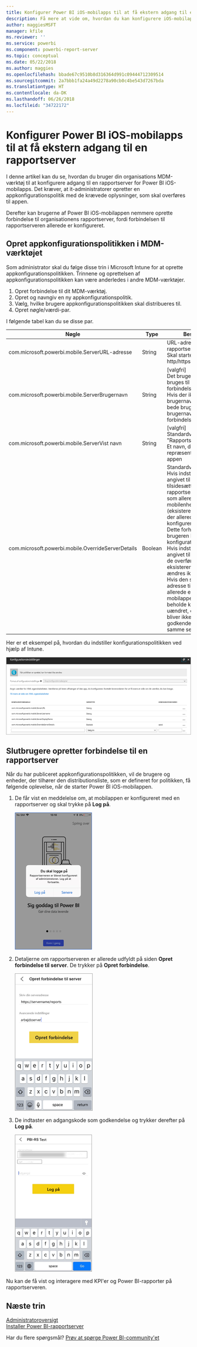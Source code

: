 ```yaml
---
title: Konfigurer Power BI iOS-mobilapps til at få ekstern adgang til en rapportserver
description: Få mere at vide om, hvordan du kan konfigurere iOS-mobilapps eksternt for din rapportserver.
author: maggiesMSFT
manager: kfile
ms.reviewer: ''
ms.service: powerbi
ms.component: powerbi-report-server
ms.topic: conceptual
ms.date: 05/22/2018
ms.author: maggies
ms.openlocfilehash: bbade67c9510b8d316364d991c09444712309514
ms.sourcegitcommit: 2a7bbb1fa24a49d2278a90cb0c4be543d7267bda
ms.translationtype: HT
ms.contentlocale: da-DK
ms.lasthandoff: 06/26/2018
ms.locfileid: "34722172"
---
```

# <a name="configure-power-bi-ios-mobile-app-access-to-a-report-server-remotely"></a>Konfigurer Power BI iOS-mobilapps til at få ekstern adgang til en rapportserver

I denne artikel kan du se, hvordan du bruger din organisations MDM-værktøj til at konfigurere adgang til en rapportserver for Power BI iOS-mobilapps. Det kræver, at it-administratorer opretter en appkonfigurationspolitik med de krævede oplysninger, som skal overføres til appen. 

 Derefter kan brugerne af Power BI iOS-mobilappen nemmere oprette forbindelse til organisationens rapportserver, fordi forbindelsen til rapportserveren allerede er konfigureret. 


## <a name="create-the-app-configuration-policy-in-mdm-tool"></a>Opret appkonfigurationspolitikken i MDM-værktøjet 

Som administrator skal du følge disse trin i Microsoft Intune for at oprette appkonfigurationspolitikken. Trinnene og oprettelsen af appkonfigurationspolitikken kan være anderledes i andre MDM-værktøjer. 

1. Opret forbindelse til dit MDM-værktøj. 
2. Opret og navngiv en ny appkonfigurationspolitik. 
3. Vælg, hvilke brugere appkonfigurationspolitikken skal distribueres til. 
4. Opret nøgle/værdi-par. 

I følgende tabel kan du se disse par.

|Nøgle  |Type  |Beskrivelse  |
|---------|---------|---------|
| com.microsoft.powerbi.mobile.ServerURL-adresse | String | URL-adresse til rapportserver </br> Skal starte med http/https |
| com.microsoft.powerbi.mobile.ServerBrugernavn | String | [valgfri] </br> Det brugernavn, der skal bruges til at oprette forbindelse til serveren. </br> Hvis der ikke findes et brugernavn, vil appen bede brugeren skrive brugernavnet til forbindelsen.| 
| com.microsoft.powerbi.mobile.ServerVist navn | String | [valgfri] </br> Standardværdien er "Rapportserver" </br> Et navn, der bruges til at repræsentere serveren i appen | 
| com.microsoft.powerbi.mobile.OverrideServerDetails | Boolean | Standardværdien er True </br> Hvis indstillingen er angivet til “True”, tilsidesættes eventuelle rapportserverdefinitioner, som allerede findes på mobilenheden (eksisterende servere, der allerede er konfigureret, slettes). </br> Dette forhindrer også, at brugeren kan fjerne konfigurationen. </br> Hvis indstillingen er angivet til “False”, tilføjes de overførte værdier, og eksisterende indstillinger ændres ikke. </br> Hvis den samme URL-adresse til serveren allerede er konfigureret i mobilappen, vil appen beholde konfigurationen uændret, og brugeren bliver ikke bedt om ny godkendelse til den samme server. |

Her er et eksempel på, hvordan du indstiller konfigurationspolitikken ved hjælp af Intune.

![Intune-konfiguratonsindstillinger](media/configure-powerbi-mobile-apps-remote/power-bi-ios-remote-configuration-settings.png)

## <a name="end-users-connecting-to-a-report-server"></a>Slutbrugere opretter forbindelse til en rapportserver

Når du har publiceret appkonfigurationspolitikken, vil de brugere og enheder, der tilhører den distributionsliste, som er defineret for politikken, få følgende oplevelse, når de starter Power BI iOS-mobilappen. 

1. De får vist en meddelelse om, at mobilappen er konfigureret med en rapportserver og skal trykke på **Log på**.

    ![Log på rapportserveren](media/configure-powerbi-mobile-apps-remote/power-bi-config-server-sign-in.png)

2.  Detaljerne om rapportserveren er allerede udfyldt på siden **Opret forbindelse til server**. De trykker på **Opret forbindelse**.

    ![Rapportserveroplysningerne er udfyldt](media/configure-powerbi-mobile-apps-remote/power-bi-ios-remote-configure-connect-server.png)

3. De indtaster en adgangskode som godkendelse og trykker derefter på **Log på**. 

    ![Rapportserveroplysningerne er udfyldt](media/configure-powerbi-mobile-apps-remote/power-bi-config-server-address.png)

Nu kan de få vist og interagere med KPI'er og Power BI-rapporter på rapportserveren.

## <a name="next-steps"></a>Næste trin
[Administratoroversigt](admin-handbook-overview.md)  
[Installer Power BI-rapportserver](install-report-server.md)  

Har du flere spørgsmål? [Prøv at spørge Power BI-community'et](https://community.powerbi.com/)

